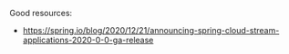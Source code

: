 Good resources:

* https://spring.io/blog/2020/12/21/announcing-spring-cloud-stream-applications-2020-0-0-ga-release